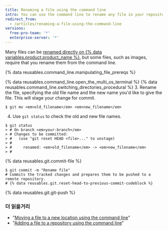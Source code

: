 ```yaml
---
title: Renaming a file using the command line
intro: You can use the command line to rename any file in your repository.
redirect_from:
  - /articles/renaming-a-file-using-the-command-line
versions:
  free-pro-team: '*'
  enterprise-server: '*'
---
```


Many files can be [renamed directly on {% data variables.product.product_name %}](/articles/renaming-a-file), but some files, such as images, require that you rename them from the command line.

{% data reusables.command_line.manipulating_file_prereqs %}

{% data reusables.command_line.open_the_multi_os_terminal %}
{% data reusables.command_line.switching_directories_procedural %}
3. Rename the file, specifying the old file name and the new name you'd like to give the file. This will stage your change for commit.
  ```shell
  $ git mv <em>old_filename</em> <em>new_filename</em>
  ```
4. Use `git status` to check the old and new file names.
  ```shell
  $ git status
  > # On branch <em>your-branch</em>
  > # Changes to be committed:
  > #   (use "git reset HEAD <file>..." to unstage)
  > #
  > #     renamed: <em>old_filename</em> -> <em>new_filename</em>
  > #
  ```
{% data reusables.git.commit-file %}
  ```shell
  $ git commit -m "Rename file"
  # Commits the tracked changes and prepares them to be pushed to a remote repository.
  # {% data reusables.git.reset-head-to-previous-commit-codeblock %}
  ```
{% data reusables.git.git-push %}

### 더 읽을거리
- "[Moving a file to a new location using the command line](/articles/moving-a-file-to-a-new-location-using-the-command-line)"
- "[Adding a file to a repository using the command line](/articles/adding-a-file-to-a-repository-using-the-command-line)"
